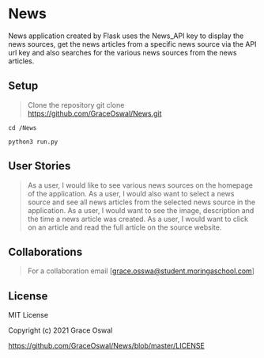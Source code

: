 # News


News application created by Flask uses the News_API key to display the news sources, get the news articles from a specific news source via the API url key and also searches for the various news sources from the news articles.

## Setup

> Clone the repository
    git clone <https://github.com/GraceOswal/News.git>

    cd /News

    python3 run.py

## User Stories

> As a user, I would like to see various news sources on the homepage of the application.
> As a user, I would also want to select a news source and see all news articles from the selected news
source in the application.
> As a user, I would want to see the image, description and the time a news article was created.
> As a user, I would want to click on an article and read the full article on the source website.

## Collaborations

> For a collaboration email [grace.osswa@student.moringaschool.com]

## License

MIT License

Copyright (c) 2021 Grace Oswal

<https://github.com/GraceOswal/News/blob/master/LICENSE>
